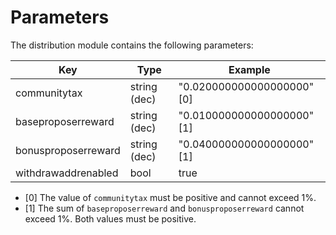 <!--
order: 7
-->

# Parameters

The distribution module contains the following parameters:

| Key                 | Type         | Example                    |
| ------------------- | ------------ | -------------------------- |
| communitytax        | string (dec) | "0.020000000000000000" [0] |
| baseproposerreward  | string (dec) | "0.010000000000000000" [1] |
| bonusproposerreward | string (dec) | "0.040000000000000000" [1] |
| withdrawaddrenabled | bool         | true                       |

* [0] The value of `communitytax` must be positive and cannot exceed 1%.
* [1] The sum of `baseproposerreward` and `bonusproposerreward` cannot exceed 1%.
Both values must be positive.
